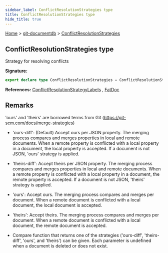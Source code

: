 ```yaml
---
sidebar_label: ConflictResolutionStrategies type
title: ConflictResolutionStrategies type
hide_title: true
---
```


[Home](./index.md) &gt; [git-documentdb](./git-documentdb.md) &gt; [ConflictResolutionStrategies](./git-documentdb.conflictresolutionstrategies.md)

## ConflictResolutionStrategies type

Strategy for resolving conflicts

<b>Signature:</b>

```typescript
export declare type ConflictResolutionStrategies = ConflictResolutionStrategyLabels | ((ours?: FatDoc, theirs?: FatDoc) => ConflictResolutionStrategyLabels);
```
<b>References:</b> [ConflictResolutionStrategyLabels](./git-documentdb.conflictresolutionstrategylabels.md) , [FatDoc](./git-documentdb.fatdoc.md)

## Remarks

'ours' and 'theirs' are borrowed terms from Git (https://git-scm.com/docs/merge-strategies)

- 'ours-diff': (Default) Accept ours per JSON property. The merging process compares and merges properties in local and remote documents. When a remote property is conflicted with a local property in a document, the local property is accepted. If a document is not JSON, 'ours' strategy is applied.

- 'theirs-diff': Accept theirs per JSON property. The merging process compares and merges properties in local and remote documents. When a remote property is conflicted with a local property in a document, the remote property is accepted. If a document is not JSON, 'theirs' strategy is applied.

- 'ours': Accept ours. The merging process compares and merges per document. When a remote document is conflicted with a local document, the local document is accepted.

- 'theirs': Accept theirs. The merging process compares and merges per document. When a remote document is conflicted with a local document, the remote document is accepted.

- Compare function that returns one of the strategies ('ours-diff', 'theirs-diff', 'ours', and 'theirs') can be given. Each parameter is undefined when a document is deleted or does not exist.


